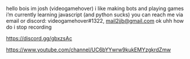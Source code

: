 hello bois im josh (videogamehover)
i like making bots and playing games
i’m currently learning javascript (and python sucks)
you can reach me via email or discord: videogamehover#1322, mail2jjb@gmail.com
ok uhh how do i stop recording


https://discord.gg/gbxzsAc

https://www.youtube.com/channel/UC6bYYwrw9kukEMYzgkrdZmw


<!---
VideoGameHover/VideoGameHover is a ✨ special ✨ repository because its `README.md` (this file) appears on your GitHub profile.
You can click the Preview link to take a look at your changes.
--->
